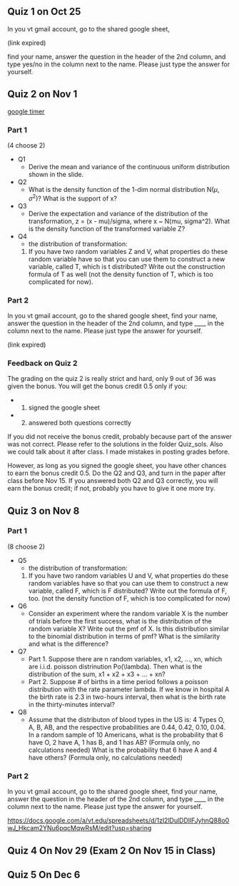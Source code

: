 
## Quiz 1 on Oct 25

In you vt gmail account, go to the shared google sheet, 

(link expired)

find your name, answer the question in the header of the 2nd column, and type yes/no in the column next to the name. Please just type the answer for yourself.

## Quiz 2 on Nov 1
[google timer](https://www.google.com/search?q=timer+google&oq=timer+google&aqs=chrome..69i57j0l5.2439j0j7&sourceid=chrome&ie=UTF-8)

### Part 1

(4 choose 2)

- Q1
  - Derive the mean and variance of the continuous uniform distribution shown in the slide.
- Q2
  - What is the density function of the 1-dim normal distribution N($\mu$, $\sigma^2$)? What is the support of x? 
- Q3
  - Derive the expectation and variance of the distribution of the transformation, z = (x - mu)/sigma, where x ~ N(mu, sigma^2). What is the density function of the transformed variable Z?
- Q4
  - the distribution of transformation:
  1. If you have two random variables Z and V, what properties do these random variable have so that you can use them to construct a new variable, called T, which is t distributed? Write out the  construction formula of T as well (not the density function of T, which is too complicated for now).

### Part 2
In you vt gmail account, go to the shared google sheet, find your name, answer the question in the header of the 2nd column, and type ____ in the column next to the name. Please just type the answer for yourself.

(link expired)

### Feedback on Quiz 2

The grading on the quiz 2 is really strict and hard, only 9 out of 36 was given the bonus. You will get the bonus credit 0.5 only if you:

- 1. signed the google sheet
- 2. answered both questions correctly

If you did not receive the bonus credit, probably because part of the answer was not correct. Please refer to the solutions in the folder Quiz_sols. Also we could talk about it after class. I made mistakes in posting grades before.

However, as long as you signed the google sheet, you have other chances to earn the bonus credit 0.5. Do the Q2 and Q3, and turn in the paper after class before Nov 15. If you answered both Q2 and Q3 correctly, you will earn the bonus credit; if not, probably you have to give it one more try.


## Quiz 3 on Nov 8

### Part 1

(8 choose 2)

- Q5
  - the distribution of transformation:
  1. If you have two random variables U and V, what properties do these random variables have so that you can use them to construct a new variable, called F, which is F distributed? Write out the formula of F, too. (not the density function of F, which is too complicated for now)
- Q6
  - Consider an experiment where the random variable X is the number of trials before the first success, what is the distribution of the random variable X? Write out the pmf of X. Is this distribution similar to the binomial distribution in terms of pmf? What is the similarity and what is the difference? 
- Q7
  - Part 1. Suppose there are n random variables, x1, x2, ..., xn, which are i.i.d. poisson distrinution Po(\lambda). Then what is the distribution of the sum, x1 + x2 + x3 + ... + xn?
  - Part 2. Suppose # of births in a time period follows a poisson distribution with the rate parameter lambda. If we know in hospital A the birth rate is 2.3 in two-hours interval, then what is the birth rate in the thirty-minutes interval? 
- Q8
  - Assume that the distributon of blood types in the US is: 4 Types O, A, B, AB, and the respective probabilities are 0.44, 0.42, 0.10, 0.04. In a random sample of 10 Americans, what is the probability that 6 have O, 2 have A, 1 has B, and 1 has AB? (Formula only, no calculations needed) What is the probability that 6 have A and 4 have others? (Formula only, no calculations needed)


### Part 2
In you vt gmail account, go to the shared google sheet, find your name, answer the question in the header of the 2nd column, and type ____ in the column next to the name. Please just type the answer for yourself.

https://docs.google.com/a/vt.edu/spreadsheets/d/1zl2lDulDDllFJyhnQ88o0wJ_Hkcam2YNu6pqcMqwRsM/edit?usp=sharing

## Quiz 4 On Nov 29 (Exam 2 On Nov 15 in Class)

## Quiz 5 On Dec 6



